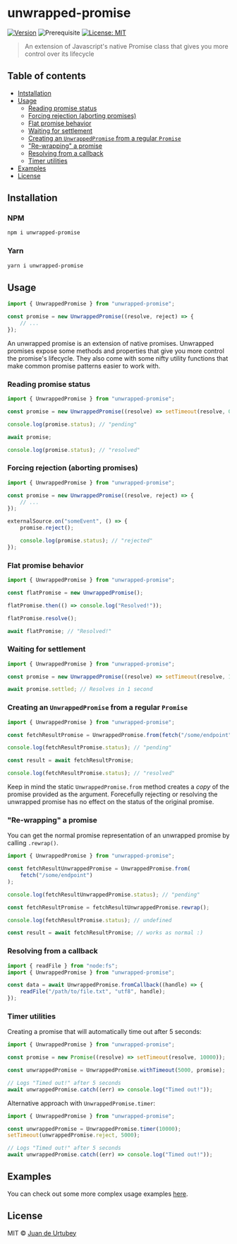 # unwrapped-promise

[![Version](https://img.shields.io/npm/v/unwrapped-promise.svg)](https://www.npmjs.com/package/unwrapped-promise)
![Prerequisite](https://img.shields.io/badge/node-%3E%3D16-blue.svg)
[![License: MIT](https://img.shields.io/badge/License-MIT-yellow.svg)](#)

> An extension of Javascript's native Promise class that gives you more control over its lifecycle

## Table of contents

-   [Intstallation](#installation)
-   [Usage](#usage)
    -   [Reading promise status](#reading-promise-status)
    -   [Forcing rejection (aborting promises)](#forcing-rejection-aborting-promises)
    -   [Flat promise behavior](#flat-promise-behavior)
    -   [Waiting for settlement](#waiting-for-settlement)
    -   [Creating an `UnwrappedPromise` from a regular `Promise`](#creating-an-unwrappedpromise-from-a-regular-promise)
    -   ["Re-wrapping" a promise](#re-wrapping-a-promise)
    -   [Resolving from a callback](#resolving-from-a-callback)
    -   [Timer utilities](#timer-utilities)
-   [Examples](#examples)
-   [License](#license)

## Installation

### NPM

```bash
npm i unwrapped-promise
```

### Yarn

```bash
yarn i unwrapped-promise
```

## Usage

```js
import { UnwrappedPromise } from "unwrapped-promise";

const promise = new UnwrappedPromise((resolve, reject) => {
    // ...
});
```

An unwrapped promise is an extension of native promises. Unwrapped promises expose some methods and properties that give you more control the promise's lifecycle. They also come with some nifty utility functions that make common promise patterns easier to work with.

### Reading promise status

```js
import { UnwrappedPromise } from "unwrapped-promise";

const promise = new UnwrappedPromise((resolve) => setTimeout(resolve, 0));

console.log(promise.status); // "pending"

await promise;

console.log(promise.status); // "resolved"
```

### Forcing rejection (aborting promises)

```js
import { UnwrappedPromise } from "unwrapped-promise";

const promise = new UnwrappedPromise((resolve, reject) => {
    // ...
});

externalSource.on("someEvent", () => {
    promise.reject();

    console.log(promise.status); // "rejected"
});
```

### Flat promise behavior

```js
import { UnwrappedPromise } from "unwrapped-promise";

const flatPromise = new UnwrappedPromise();

flatPromise.then(() => console.log("Resolved!"));

flatPromise.resolve();

await flatPromise; // "Resolved!"
```

### Waiting for settlement

```js
import { UnwrappedPromise } from "unwrapped-promise";

const promise = new UnwrappedPromise((resolve) => setTimeout(resolve, 1000));

await promise.settled; // Resolves in 1 second
```

### Creating an `UnwrappedPromise` from a regular `Promise`

```js
import { UnwrappedPromise } from "unwrapped-promise";

const fetchResultPromise = UnwrappedPromise.from(fetch("/some/endpoint"));

console.log(fetchResultPromise.status); // "pending"

const result = await fetchResultPromise;

console.log(fetchResultPromise.status); // "resolved"
```

Keep in mind the static `UnwrappedPromise.from` method creates a _copy_ of the promise provided as the argument. Forecefully rejecting or resolving the unwrapped promise has no effect on the status of the original promise.

### "Re-wrapping" a promise

You can get the normal promise representation of an unwrapped promise by calling `.rewrap()`.

```js
import { UnwrappedPromise } from "unwrapped-promise";

const fetchResultUnwrappedPromise = UnwrappedPromise.from(
    fetch("/some/endpoint")
);

console.log(fetchResultUnwrappedPromise.status); // "pending"

const fetchResultPromise = fetchResultUnwrappedPromise.rewrap();

console.log(fetchResultPromise.status); // undefined

const result = await fetchResultPromise; // works as normal :)
```

### Resolving from a callback

```js
import { readFile } from "node:fs";
import { UnwrappedPromise } from "unwrapped-promise";

const data = await UnwrappedPromise.fromCallback((handle) => {
    readFile("/path/to/file.txt", "utf8", handle);
});
```

### Timer utilities

Creating a promise that will automatically time out after 5 seconds:

```js
import { UnwrappedPromise } from "unwrapped-promise";

const promise = new Promise((resolve) => setTimeout(resolve, 10000));

const unwrappedPromise = UnwrappedPromise.withTimeout(5000, promise);

// Logs "Timed out!" after 5 seconds
await unwrappedPromise.catch((err) => console.log("Timed out!"));
```

Alternative approach with `UnwrappedPromise.timer`:

```js
import { UnwrappedPromise } from "unwrapped-promise";

const unwrappedPromise = UnwrappedPromise.timer(10000);
setTimeout(unwrappedPromise.reject, 5000);

// Logs "Timed out!" after 5 seconds
await unwrappedPromise.catch((err) => console.log("Timed out!"));
```

## Examples

You can check out some more complex usage examples [here](https://github.com/jdeurt/unwrapped-promise/tree/main/examples).

## License

MIT © [Juan de Urtubey](https://jdeurt.xyz)
